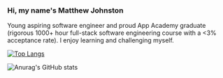 ### Hi, my name's Matthew Johnston

Young aspiring software engineer and proud App Academy graduate (rigorous 1000+ hour full-stack software engineering course with a <3% acceptance rate). I enjoy learning and challenging myself.

[![Top Langs](https://github-readme-stats.vercel.app/api/top-langs/?username=mattJohnston1&layout=compact)](https://github.com/anuraghazra/github-readme-stats)


![Anurag's GitHub stats](https://github-readme-stats.vercel.app/api?username=mattJohnston1&count_private=true&hide=stars&show_icons=true)



<!--
**mattJohnston1/mattJohnston1** is a ✨ _special_ ✨ repository because its `README.md` (this file) appears on your GitHub profile.

Here are some ideas to get you started:

- 🔭 I’m currently working on ...
- 🌱 I’m currently learning ...
- 👯 I’m looking to collaborate on ...
- 🤔 I’m looking for help with ...
- 💬 Ask me about ...
- 📫 How to reach me: ...
- 😄 Pronouns: ...
- ⚡ Fun fact: ...
-->

